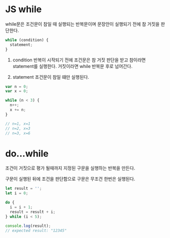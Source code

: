 # JS while

while문은 조건문이 참일 때 실행되는 반복문이며 문장안이 실행되기 전에 참 거짓을 판단한다.

```javascript
while (condition) {
  statement;
}
```

1. condition
   반복이 시작되기 전에 조건문은 참 거짓 판단을 받고 참이라면 statement를 실행한다. 거짓이라면 while 반복문 후로 넘어간다.

2. statement
   조건문이 참일 떄만 실행된다.

```javascript
var n = 0;
var x = 0;

while (n < 3) {
  n++;
  x += n;
}

// n=1, x=1
// n=2, x=3
// n=3, x=6 
```

# do...while

조건이 거짓으로 평가 될때까지 지정된 구문을 실행하는 반복을 만든다.

구문이 실행된 뒤에 조건을 판단함으로 구문은 무조건 한번은 실행된다.

```javascript
let result = '';
let i = 0;

do {
  i = i + 1;
  result = result + i;
} while (i < 5);

console.log(result);
// expected result: "12345"
```